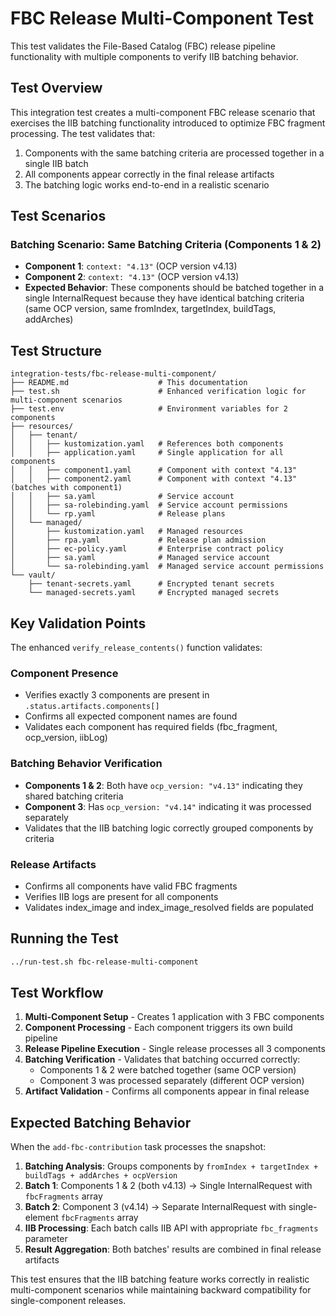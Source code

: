 # FBC Release Multi-Component Test

This test validates the File-Based Catalog (FBC) release pipeline functionality with multiple components to verify IIB batching behavior.

## Test Overview

This integration test creates a multi-component FBC release scenario that exercises the IIB batching functionality introduced to optimize FBC fragment processing. The test validates that:

1. Components with the same batching criteria are processed together in a single IIB batch
2. All components appear correctly in the final release artifacts  
3. The batching logic works end-to-end in a realistic scenario

## Test Scenarios

### Batching Scenario: Same Batching Criteria (Components 1 & 2)
- **Component 1**: `context: "4.13"` (OCP version v4.13)
- **Component 2**: `context: "4.13"` (OCP version v4.13)
- **Expected Behavior**: These components should be batched together in a single InternalRequest because they have identical batching criteria (same OCP version, same fromIndex, targetIndex, buildTags, addArches)

## Test Structure

```
integration-tests/fbc-release-multi-component/
├── README.md                    # This documentation
├── test.sh                      # Enhanced verification logic for multi-component scenarios
├── test.env                     # Environment variables for 2 components
├── resources/
│   ├── tenant/
│   │   ├── kustomization.yaml   # References both components
│   │   ├── application.yaml     # Single application for all components
│   │   ├── component1.yaml      # Component with context "4.13"
│   │   ├── component2.yaml      # Component with context "4.13" (batches with component1)
│   │   ├── sa.yaml              # Service account
│   │   ├── sa-rolebinding.yaml  # Service account permissions
│   │   └── rp.yaml              # Release plans
│   └── managed/
│       ├── kustomization.yaml   # Managed resources
│       ├── rpa.yaml             # Release plan admission
│       ├── ec-policy.yaml       # Enterprise contract policy
│       ├── sa.yaml              # Managed service account
│       └── sa-rolebinding.yaml  # Managed service account permissions
└── vault/
    ├── tenant-secrets.yaml      # Encrypted tenant secrets
    └── managed-secrets.yaml     # Encrypted managed secrets
```

## Key Validation Points

The enhanced `verify_release_contents()` function validates:

### Component Presence
- Verifies exactly 3 components are present in `.status.artifacts.components[]`
- Confirms all expected component names are found
- Validates each component has required fields (fbc_fragment, ocp_version, iibLog)

### Batching Behavior Verification
- **Components 1 & 2**: Both have `ocp_version: "v4.13"` indicating they shared batching criteria
- **Component 3**: Has `ocp_version: "v4.14"` indicating it was processed separately
- Validates that the IIB batching logic correctly grouped components by criteria

### Release Artifacts
- Confirms all components have valid FBC fragments
- Verifies IIB logs are present for all components
- Validates index_image and index_image_resolved fields are populated

## Running the Test

```bash
../run-test.sh fbc-release-multi-component
```

## Test Workflow

1. **Multi-Component Setup** - Creates 1 application with 3 FBC components
2. **Component Processing** - Each component triggers its own build pipeline
3. **Release Pipeline Execution** - Single release processes all 3 components
4. **Batching Verification** - Validates that batching occurred correctly:
   - Components 1 & 2 were batched together (same OCP version)
   - Component 3 was processed separately (different OCP version)
5. **Artifact Validation** - Confirms all components appear in final release

## Expected Batching Behavior

When the `add-fbc-contribution` task processes the snapshot:
1. **Batching Analysis**: Groups components by `fromIndex + targetIndex + buildTags + addArches + ocpVersion`
2. **Batch 1**: Components 1 & 2 (both v4.13) → Single InternalRequest with `fbcFragments` array
3. **Batch 2**: Component 3 (v4.14) → Separate InternalRequest with single-element `fbcFragments` array
4. **IIB Processing**: Each batch calls IIB API with appropriate `fbc_fragments` parameter
5. **Result Aggregation**: Both batches' results are combined in final release artifacts

This test ensures that the IIB batching feature works correctly in realistic multi-component scenarios while maintaining backward compatibility for single-component releases.